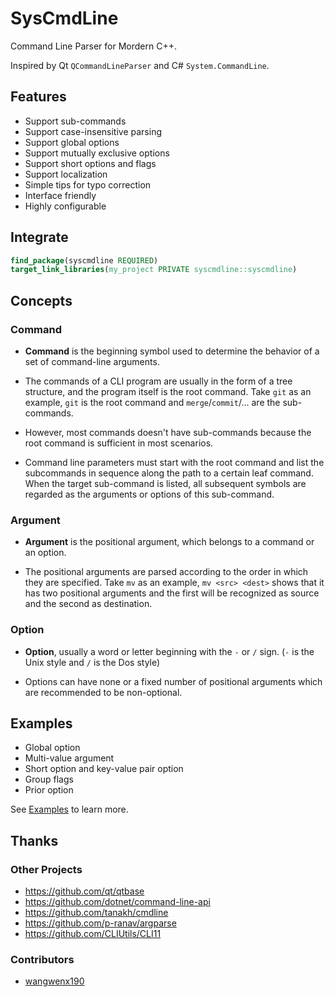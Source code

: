 # SysCmdLine

Command Line Parser for Mordern C++.

Inspired by Qt `QCommandLineParser` and C# `System.CommandLine`.

## Features

+ Support sub-commands
+ Support case-insensitive parsing
+ Support global options
+ Support mutually exclusive options
+ Support short options and flags
+ Support localization
+ Simple tips for typo correction
+ Interface friendly
+ Highly configurable

## Integrate

```cmake
find_package(syscmdline REQUIRED)
target_link_libraries(my_project PRIVATE syscmdline::syscmdline)
```

## Concepts

### Command

+ **Command** is the beginning symbol used to determine the behavior of a set of command-line arguments.

+ The commands of a CLI program are usually in the form of a tree structure, and the program itself is the root command. Take `git` as an example, `git` is the root command and `merge`/`commit`/... are the sub-commands.

+ However, most commands doesn't have sub-commands because the root command is sufficient in most scenarios.

+ Command line parameters must start with the root command and list the subcommands in sequence along the path to a certain leaf command. When the target sub-command is listed, all subsequent symbols are regarded as the arguments or options of this sub-command.

### Argument

+ **Argument** is the positional argument, which belongs to a command or an option.

+ The positional arguments are parsed according to the order in which they are specified. Take `mv` as an example, `mv <src> <dest>` shows that it has two positional arguments and the first will be recognized as source and the second as destination.

### Option

+ **Option**, usually a word or letter beginning with the `-` or `/` sign. (`-` is the Unix style and `/` is the Dos style)

+ Options can have none or a fixed number of positional arguments which are recommended to be non-optional.

## Examples

+ Global option
+ Multi-value argument
+ Short option and key-value pair option
+ Group flags
+ Prior option

See [Examples](docs/examples.md) to learn more.

## Thanks

### Other Projects

+ https://github.com/qt/qtbase
+ https://github.com/dotnet/command-line-api
+ https://github.com/tanakh/cmdline
+ https://github.com/p-ranav/argparse
+ https://github.com/CLIUtils/CLI11

### Contributors

+ [wangwenx190](https://github.com/wangwenx190)
